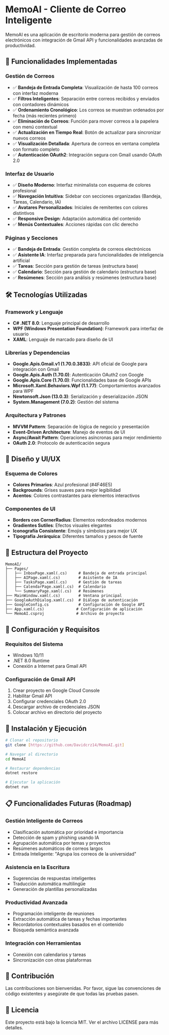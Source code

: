 # MemoAI - Cliente de Correo Inteligente

MemoAI es una aplicación de escritorio moderna para gestión de correos electrónicos con integración de Gmail API y funcionalidades avanzadas de productividad.

## 🚀 Funcionalidades Implementadas

### Gestión de Correos
- ✅ **Bandeja de Entrada Completa**: Visualización de hasta 100 correos con interfaz moderna
- ✅ **Filtros Inteligentes**: Separación entre correos recibidos y enviados con contadores dinámicos
- ✅ **Ordenamiento Cronológico**: Los correos se muestran ordenados por fecha (más recientes primero)
- ✅ **Eliminación de Correos**: Función para mover correos a la papelera con menú contextual
- ✅ **Actualización en Tiempo Real**: Botón de actualizar para sincronizar nuevos correos
- ✅ **Visualización Detallada**: Apertura de correos en ventana completa con formato completo
- ✅ **Autenticación OAuth2**: Integración segura con Gmail usando OAuth 2.0

### Interfaz de Usuario
- ✅ **Diseño Moderno**: Interfaz minimalista con esquema de colores profesional
- ✅ **Navegación Intuitiva**: Sidebar con secciones organizadas (Bandeja, Tareas, Calendario, IA)
- ✅ **Avatares Personalizados**: Iniciales de remitentes con colores distintivos
- ✅ **Responsive Design**: Adaptación automática del contenido
- ✅ **Menús Contextuales**: Acciones rápidas con clic derecho

### Páginas y Secciones
- ✅ **Bandeja de Entrada**: Gestión completa de correos electrónicos
- ✅ **Asistente IA**: Interfaz preparada para funcionalidades de inteligencia artificial
- ✅ **Tareas**: Sección para gestión de tareas (estructura base)
- ✅ **Calendario**: Sección para gestión de calendario (estructura base)
- ✅ **Resúmenes**: Sección para análisis y resúmenes (estructura base)

## 🛠️ Tecnologías Utilizadas

### Framework y Lenguaje
- **C# .NET 8.0**: Lenguaje principal de desarrollo
- **WPF (Windows Presentation Foundation)**: Framework para interfaz de usuario
- **XAML**: Lenguaje de marcado para diseño de UI

### Librerías y Dependencias
- **Google.Apis.Gmail.v1 (1.70.0.3833)**: API oficial de Google para integración con Gmail
- **Google.Apis.Auth (1.70.0)**: Autenticación OAuth2 con Google
- **Google.Apis.Core (1.70.0)**: Funcionalidades base de Google APIs
- **Microsoft.Xaml.Behaviors.Wpf (1.1.77)**: Comportamientos avanzados para WPF
- **Newtonsoft.Json (13.0.3)**: Serialización y deserialización JSON
- **System.Management (7.0.2)**: Gestión del sistema

### Arquitectura y Patrones
- **MVVM Pattern**: Separación de lógica de negocio y presentación
- **Event-Driven Architecture**: Manejo de eventos de UI
- **Async/Await Pattern**: Operaciones asíncronas para mejor rendimiento
- **OAuth 2.0**: Protocolo de autenticación segura

## 🎨 Diseño y UI/UX

### Esquema de Colores
- **Colores Primarios**: Azul profesional (#4F46E5)
- **Backgrounds**: Grises suaves para mejor legibilidad
- **Acentos**: Colores contrastantes para elementos interactivos

### Componentes de UI
- **Borders con CornerRadius**: Elementos redondeados modernos
- **Gradientes Sutiles**: Efectos visuales elegantes
- **Iconografía Consistente**: Emojis y símbolos para mejor UX
- **Tipografía Jerárquica**: Diferentes tamaños y pesos de fuente

## 📁 Estructura del Proyecto

```
MemoAI/
├── Pages/
│   ├── InboxPage.xaml(.cs)     # Bandeja de entrada principal
│   ├── AIPage.xaml(.cs)        # Asistente de IA
│   ├── TasksPage.xaml(.cs)     # Gestión de tareas
│   ├── CalendarPage.xaml(.cs)  # Calendario
│   └── SummaryPage.xaml(.cs)   # Resúmenes
├── MainWindow.xaml(.cs)        # Ventana principal
├── GoogleAuthDialog.xaml(.cs)  # Diálogo de autenticación
├── GoogleConfig.cs             # Configuración de Google API
├── App.xaml(.cs)              # Configuración de aplicación
└── MemoAI.csproj              # Archivo de proyecto
```

## 🔧 Configuración y Requisitos

### Requisitos del Sistema
- Windows 10/11
- .NET 8.0 Runtime
- Conexión a Internet para Gmail API

### Configuración de Gmail API
1. Crear proyecto en Google Cloud Console
2. Habilitar Gmail API
3. Configurar credenciales OAuth 2.0
4. Descargar archivo de credenciales JSON
5. Colocar archivo en directorio del proyecto

## 🚀 Instalación y Ejecución

```bash
# Clonar el repositorio
git clone [https://github.com/Davidcrz14/MemoAI.git]

# Navegar al directorio
cd MemoAI

# Restaurar dependencias
dotnet restore

# Ejecutar la aplicación
dotnet run
```

## 📋 Funcionalidades Futuras (Roadmap)

### Gestión Inteligente de Correos
- Clasificación automática por prioridad e importancia
- Detección de spam y phishing usando IA
- Agrupación automática por temas y proyectos
- Resúmenes automáticos de correos largos
- Entrada Inteligente: "Agrupa los correos de la universidad"

### Asistencia en la Escritura
- Sugerencias de respuestas inteligentes
- Traducción automática multilingüe
- Generación de plantillas personalizadas

### Productividad Avanzada
- Programación inteligente de reuniones
- Extracción automática de tareas y fechas importantes
- Recordatorios contextuales basados en el contenido
- Búsqueda semántica avanzada

### Integración con Herramientas
- Conexión con calendarios y tareas
- Sincronización con otras plataformas

## 🤝 Contribución

Las contribuciones son bienvenidas. Por favor, sigue las convenciones de código existentes y asegúrate de que todas las pruebas pasen.

## 📄 Licencia

Este proyecto está bajo la licencia MIT. Ver el archivo LICENSE para más detalles.
